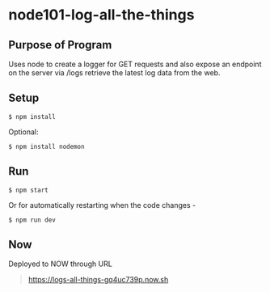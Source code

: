 # node101-log-all-the-things

## Purpose of Program
Uses node to create a logger for GET requests and also expose an endpoint on the server via /logs retrieve the latest log data from the web.

## Setup
```
$ npm install
```
Optional:
```
$ npm install nodemon
```

## Run
```
$ npm start
```

Or for automatically restarting when the code changes - 
```
$ npm run dev
```

## Now
Deployed to NOW through URL
>https://logs-all-things-gq4uc739p.now.sh
